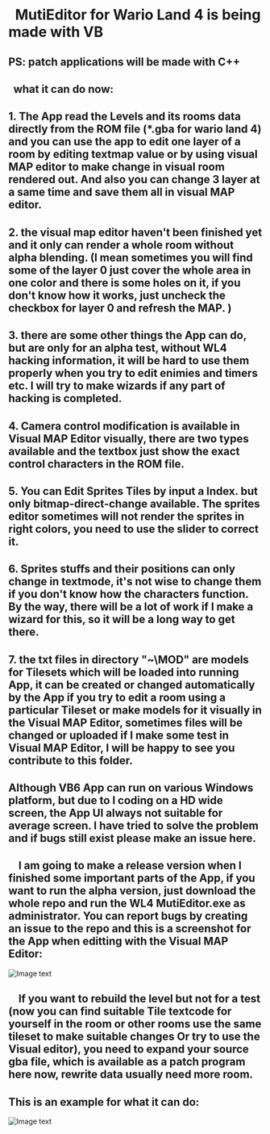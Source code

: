 #   MutiEditor for Wario Land 4 is being made with VB
## PS: patch applications will be made with C++
## 
##     what it can do now:
##      1. The App read the Levels and its rooms data directly from the ROM file (*.gba for wario land 4) and you can use the app to edit one layer of a room by editing textmap value or by using visual MAP editor to make change in visual room rendered out. And also you can change 3 layer at a same time and save them all in visual MAP editor.
##      2. the visual map editor haven't been finished yet and it only can render a whole room without alpha blending. (I mean sometimes you will find some of the layer 0 just cover the whole area in one color and there is some holes on it, if you don't know how it works, just uncheck the checkbox for layer 0 and refresh the MAP. )
##      3. there are some other things the App can do, but are only for an alpha test, without WL4 hacking information, it will be hard to use them properly when you try to edit enimies and timers etc. I will try to make wizards if any part of hacking is completed.
##      4. Camera control modification is available in Visual MAP Editor visually, there are two types available and the textbox just show the exact control characters in the ROM file.
##      5. You can Edit Sprites Tiles by input a Index. but only bitmap-direct-change available. The sprites editor sometimes will not render the sprites in right colors, you need to use the slider to correct it.
##      6. Sprites stuffs and their positions can only change in textmode, it's not wise to change them if you don't know how the characters function. By the way, there will be a lot of work if I make a wizard for this, so it will be a long way to get there. 
##      7. the txt files in directory "~\MOD\" are models for Tilesets which will be loaded into running App, it can be created or changed automatically by the App if you try to edit a room using a particular Tileset or make models for it visually in the Visual MAP Editor, sometimes files will be changed or uploaded if I make some test in Visual MAP Editor, I will be happy to see you contribute to this folder.
##
##      Although VB6 App can run on various Windows platform, but due to I coding on a HD wide screen, the App UI always not suitable for average screen. I have tried to solve the problem and if bugs still exist please make an issue here.
##
##      I am going to make a release version when I finished some important parts of the App, if you want to run the alpha version, just download the whole repo and run the WL4 MutiEditor.exe as administrator. You can report bugs by creating an issue to the repo and this is a screenshot for the App when editting with the Visual MAP Editor:
![Image text](https://github.com/shinespeciall/WarioLand4MultiEditor/blob/master/App_Screenshot.png)
##      If you want to rebuild the level but not for a test (now you can find suitable Tile textcode for yourself in the room or other rooms use the same tileset to make suitable changes Or try to use the Visual editor), you need to expand your source gba file, which is available as a patch program here now, rewrite data usually need more room.
##      This is an example for what it can do:
![Image text](https://github.com/shinespeciall/WarioLand4MultiEditor/blob/master/screenshot.png)
